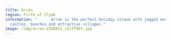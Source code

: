 ```yaml
---
title: Arran
region: Firth of Clyde
information: "      Arran is the perfect holiday island with jagged mountains,
  castles, beaches and attractive villages."
image: /img/arran-2358811_c517f9bf.jpg
---
```

